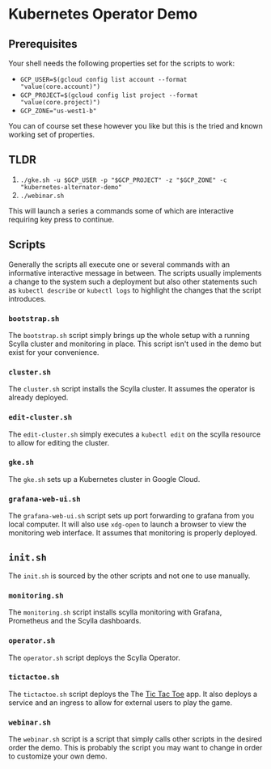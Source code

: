 # Kubernetes Operator Demo

## Prerequisites

Your shell needs the following properties set for the scripts to work:

* `GCP_USER=$(gcloud config list account --format "value(core.account)")`
* `GCP_PROJECT=$(gcloud config list project --format "value(core.project)")`
* `GCP_ZONE="us-west1-b"`

You can of course set these however you like but this is the tried and known working set of properties.

## TLDR

1. `./gke.sh -u $GCP_USER -p "$GCP_PROJECT" -z "$GCP_ZONE" -c "kubernetes-alternator-demo"`
2. `./webinar.sh`

This will launch a series a commands some of which are interactive requiring key press to continue.

## Scripts

Generally the scripts all execute one or several commands with an informative interactive message in between.
The scripts usually implements a change to the system such a deployment but also other statements such as `kubectl describe` or `kubectl logs` to highlight the changes that the script introduces. 

### `bootstrap.sh`

The `bootstrap.sh` script simply brings up the whole setup with a running Scylla cluster and monitoring in place.
This script isn't used in the demo but exist for your convenience.

### `cluster.sh`

The `cluster.sh` script installs the Scylla cluster. It assumes the operator is already deployed.

### `edit-cluster.sh`

The `edit-cluster.sh` simply executes a `kubectl edit` on the scylla resource to allow for editing the cluster.

### `gke.sh`

The `gke.sh` sets up a Kubernetes cluster in Google Cloud.

### `grafana-web-ui.sh`

The `grafana-web-ui.sh` script sets up port forwarding to grafana from you local computer. 
It will also use `xdg-open` to launch a browser to view the monitoring web interface.
It assumes that monitoring is properly deployed.

## `init.sh`

The `init.sh` is sourced by the other scripts and not one to use manually.

### `monitoring.sh`

The `monitoring.sh` script installs scylla monitoring with Grafana, Prometheus and the Scylla dashboards.

### `operator.sh`

The `operator.sh` script deploys the Scylla Operator.

### `tictactoe.sh`

The `tictactoe.sh` script deploys the The [Tic Tac Toe](https://github.com/amazon-archives/dynamodb-tictactoe-example-app) app.
It also deploys a service and an ingress to allow for external users to play the game.

### `webinar.sh`

The `webinar.sh` script is a script that simply calls other scripts in the desired order the demo.
This is probably the script you may want to change in order to customize your own demo.
